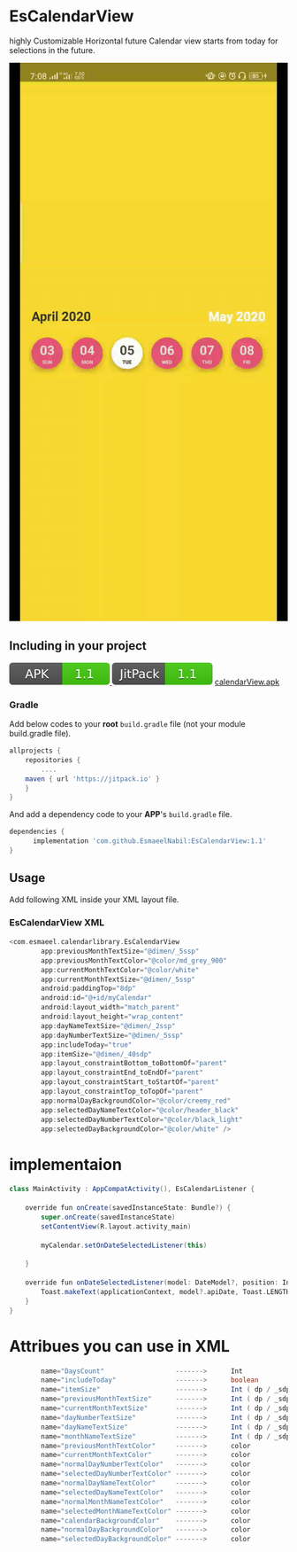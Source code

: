 # EsCalendarView
highly Customizable Horizontal future Calendar view starts from today for selections in the future.

![sample.gif](git-assets/sample.gif)

## Including in your project
[![Download](git-assets/download.svg) ](git-assets/calendarView.apk)
[![JitPack](git-assets/jitpack.svg)](https://jitpack.io/#EsmaeelNabil/EsCalendarView)
[calendarView.apk](git-assets/calendarView.apk)
### Gradle 
Add below codes to your **root** `build.gradle` file (not your module build.gradle file).
```gradle
allprojects {
    repositories {
    	....
	maven { url 'https://jitpack.io' }
    }
}
```
And add a dependency code to your **APP**'s `build.gradle` file.
```gradle
dependencies {
	  implementation 'com.github.EsmaeelNabil:EsCalendarView:1.1'
}
```

## Usage

Add following XML inside your XML layout file.

### EsCalendarView XML

```gradle
<com.esmaeel.calendarlibrary.EsCalendarView
        app:previousMonthTextSize="@dimen/_5ssp"
        app:previousMonthTextColor="@color/md_grey_900"
        app:currentMonthTextColor="@color/white"
        app:currentMonthTextSize="@dimen/_5ssp"
        android:paddingTop="8dp"
        android:id="@+id/myCalendar"
        android:layout_width="match_parent"
        android:layout_height="wrap_content"
        app:dayNameTextSize="@dimen/_2ssp"
        app:dayNumberTextSize="@dimen/_5ssp"
        app:includeToday="true"
        app:itemSize="@dimen/_40sdp"
        app:layout_constraintBottom_toBottomOf="parent"
        app:layout_constraintEnd_toEndOf="parent"
        app:layout_constraintStart_toStartOf="parent"
        app:layout_constraintTop_toTopOf="parent"
        app:normalDayBackgroundColor="@color/creemy_red"
        app:selectedDayNameTextColor="@color/header_black"
        app:selectedDayNumberTextColor="@color/black_light"
        app:selectedDayBackgroundColor="@color/white" />

```

# implementaion

```gradle
class MainActivity : AppCompatActivity(), EsCalendarListener {

    override fun onCreate(savedInstanceState: Bundle?) {
        super.onCreate(savedInstanceState)
        setContentView(R.layout.activity_main)

        myCalendar.setOnDateSelectedListener(this)

    }

    override fun onDateSelectedListener(model: DateModel?, position: Int) {
        Toast.makeText(applicationContext, model?.apiDate, Toast.LENGTH_LONG).show();
    }
}
```

# Attribues you can use in XML
```gradle
        name="DaysCount"                  ------->      Int
        name="includeToday"               ------->      boolean           : show today at first
        name="itemSize"                   ------->      Int ( dp / _sdp ) : Circle size of the item
        name="previousMonthTextSize"      ------->      Int ( dp / _sdp ) 
        name="currentMonthTextSize"       ------->      Int ( dp / _sdp )
        name="dayNumberTextSize"          ------->      Int ( dp / _sdp )
        name="dayNameTextSize"            ------->      Int ( dp / _sdp )
        name="monthNameTextSize"          ------->      Int ( dp / _sdp )    
        name="previousMonthTextColor"     ------->      color
        name="currentMonthTextColor"      ------->      color
        name="normalDayNumberTextColor"   ------->      color
        name="selectedDayNumberTextColor" ------->      color
        name="normalDayNameTextColor"     ------->      color
        name="selectedDayNameTextColor"   ------->      color
        name="normalMonthNameTextColor"   ------->      color
        name="selectedMonthNameTextColor" ------->      color
        name="calendarBackgroundColor"    ------->      color
        name="normalDayBackgroundColor"   ------->      color
        name="selectedDayBackgroundColor" ------->      color
```  
